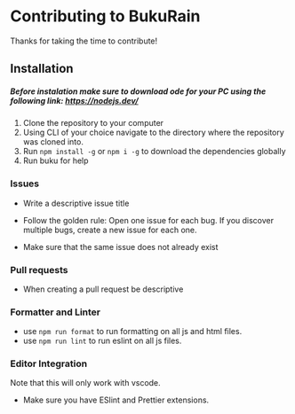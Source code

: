 # Contributing to BukuRain

Thanks for taking the time to contribute!

## Installation

##### Before instalation make sure to download ode for your PC using the following link: https://nodejs.dev/

1. Clone the repository to your computer
2. Using CLI of your choice navigate to the directory where the repository was cloned into.
3. Run `npm install -g` or `npm i -g` to download the dependencies globally
4. Run buku for help

### Issues

- Write a descriptive issue title

- Follow the golden rule: Open one issue for each bug. If you discover multiple bugs, create a new issue for each one.

- Make sure that the same issue does not already exist

### Pull requests

- When creating a pull request be descriptive

### Formatter and Linter

 -  use `npm run format` to run formatting on all js and html files. 
 -  use `npm run lint` to run eslint on all js files. 

### Editor Integration

Note that this will only work with vscode. 

- Make sure you have ESlint and Prettier extensions. 

 



